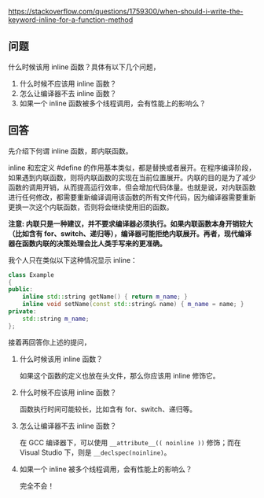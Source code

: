 <https://stackoverflow.com/questions/1759300/when-should-i-write-the-keyword-inline-for-a-function-method>

## 问题

什么时候该用 inline 函数？具体有以下几个问题，

1. 什么时候不应该用 inline 函数？
2. 怎么让编译器不去 inline 函数？
3. 如果一个 inline 函数被多个线程调用，会有性能上的影响么？

## 回答

先介绍下何谓 inline 函数，即内联函数。

inline 和宏定义 #define 的作用基本类似，都是替换或者展开。在程序编译阶段，如果遇到内联函数，则将内联函数的实现在当前位置展开。内联的目的是为了减少函数的调用开销，从而提高运行效率，但会增加代码体量。也就是说，对内联函数进行任何修改，都需要重新编译调用该函数的所有文件代码，因为编译器需要重新更换一次这个内联函数，否则将会继续使用旧的函数。

**注意: 内联只是一种建议，并不要求编译器必须执行。如果内联函数本身开销较大（比如含有 for、switch、递归等），编译器可能拒绝内联展开。再者，现代编译器在函数内联的决策处理会比人类手写来的更准确。**

我个人只在类似以下这种情况显示 inline：

```c++
class Example
{
public:
    inline std::string getName() { return m_name; }
    inline void setName(const std::string& name) { m_name = name; }
private:
    std::string m_name;
};
```

接着再回答你上述的提问，

1. 什么时候该用 inline 函数？
  
    如果这个函数的定义也放在头文件，那么你应该用 inline 修饰它。

2. 什么时候不应该用 inline 函数？

    函数执行时间可能较长，比如含有 for、switch、递归等。

3. 怎么让编译器不去 inline 函数？

    在 GCC 编译器下，可以使用 `__attribute__(( noinline ))` 修饰；而在 Visual Studio 下，则是 `__declspec(noinline)`。

4. 如果一个 inline 被多个线程调用，会有性能上的影响么？

    完全不会！
